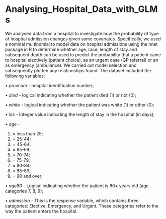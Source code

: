 # Analysing_Hospital_Data_with_GLMs

We analysed data from a hospital to investigate how the probability of type of hospital admission changes given some covariates. Specifically, we used a nominal multinomial to model data on hospital admissions using the nnet package in R to determine whether age, race, length of stay and subsequent death can be used to
predict the probability that a patient came to hospital electively (patient choice), as an urgent case (GP referral) or an as emergency (ambulance).
We carried out model selection and subsequently plotted any relationships found. The dataset included the following variables:

• *provnum* - hospital identification number;

• *died* - logical indicating whether the patient died (1) or not (0);

• *white* - logical indicating whether the patient was white (1) or other (0);

• *los* - Integer value indicating the length of stay in the hospital (in days);

• *age* -
  1. = less than 25;
  2. = 25-44;
  3. = 45-64;
  4. = 65-69;
  5. = 70-74;
  6. = 75-79;
  7. = 80-84;
  8. = 85-89;
  9. = 90 and over;
  
• *age80* - Logical indicating whether the patient is 80+ years old (age categories 7, 8, 9);

• *admission* - This is the response variable, which contains three categories: Elective, Emergency, and Urgent.
These categories refer to the way the patient enters the hospital.
